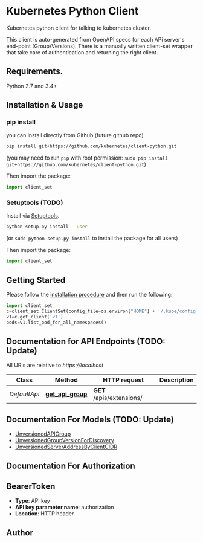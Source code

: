 # Kubernetes Python Client

Kubernetes python client for talking to kubernetes cluster.

This client is auto-generated from OpenAPI specs for each APi server's end-point (Group/Versions). There is a manually written client-set wrapper that take care of authentication and returning the right client.

## Requirements.

Python 2.7 and 3.4+

## Installation & Usage
### pip install

you can install directly from Github (future github repo)

```sh
pip install git+https://github.com/kubernetes/client-python.git
```
(you may need to run `pip` with root permission: `sudo pip install git+https://github.com/kubernetes/client-python.git`)

Then import the package:
```python
import client_set
```

### Setuptools (TODO)

Install via [Setuptools](http://pypi.python.org/pypi/setuptools).

```sh
python setup.py install --user
```
(or `sudo python setup.py install` to install the package for all users)

Then import the package:
```python
import client_set
```

## Getting Started

Please follow the [installation procedure](#installation--usage) and then run the following:

```python
import client_set
c=client_set.ClientSet(config_file=os.environ["HOME"] + '/.kube/config')
v1=c.get_client('v1')
pods=v1.list_pod_for_all_namespaces()
```

## Documentation for API Endpoints (TODO: Update)

All URIs are relative to *https://localhost*

Class | Method | HTTP request | Description
------------ | ------------- | ------------- | -------------
*DefaultApi* | [**get_api_group**](docs/DefaultApi.md#get_api_group) | **GET** /apis/extensions/ | 


## Documentation For Models (TODO: Update)

 - [UnversionedAPIGroup](docs/UnversionedAPIGroup.md)
 - [UnversionedGroupVersionForDiscovery](docs/UnversionedGroupVersionForDiscovery.md)
 - [UnversionedServerAddressByClientCIDR](docs/UnversionedServerAddressByClientCIDR.md)


## Documentation For Authorization


## BearerToken

- **Type**: API key
- **API key parameter name**: authorization
- **Location**: HTTP header


## Author



